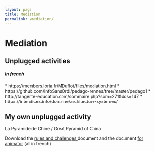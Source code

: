 ```yaml
---
layout: page
title: Mediation
permalink: /mediation/
---
```


# Mediation

## Unplugged activities 
 
<h5>In french</h5>
<td markdown="1">
* https://members.loria.fr/MDuflot/files/mediation.html
* https://github.com/InfoSansOrdi/pedago-rennes/tree/master/pedago1
* http://tangente-education.com/sommaire.php?som=271&dos=147
* https://interstices.info/domaine/architecture-systemes/


## My own unplugged activity

La Pyramide de Chine / Great Pyramid of China

Download the <a href="{{site.baseurl}}/resources/ReglesETdefis.pdf" target="_blank">rules and challenges </a> document and the document <a href="{{site.baseurl}}/resources/PyramideDeChine.pdf" target="_blank">for animator</a> (all in french)  
